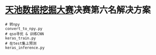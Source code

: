# [天池数据挖掘大赛](https://tianchi.aliyun.com/competition/introduction.htm?spm=5176.100150.711.7.11d42009U3se3h&raceId=231646)决赛第六名解决方案
```
# 转npy
convert_to_npy.py
# qso寻优 & 训练CNN
keras_train.py
# 在test集上预测
keras_inference.py
```